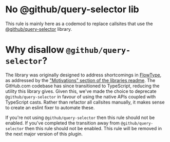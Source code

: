 # No @github/query-selector lib

This rule is mainly here as a codemod to replace callsites that use the [@github/query-selector](https://github.com/github/query-selector) library.

# Why disallow `@github/query-selector`?

The library was originally designed to address shortcomings in [FlowType](https://flow.org/), as addressed by the ["Motivations" section of the libraries readme](https://github.com/github/query-selector#motivation). The GitHub.com codebase has since transitioned to TypeScript, reducing the utility this library gives. Given this, we've made the choice to deprecate `@github/query-selector` in favour of using the native APIs coupled with TypeScript casts. Rather than refactor all callsites manually, it makes sense to create an eslint fixer to automate these.

If you're not using `@github/query-selector` then this rule should not be enabled. If you've completed the transition away from `@github/query-selector` then this rule should not be enabled. This rule will be removed in the next major version of this plugin.
